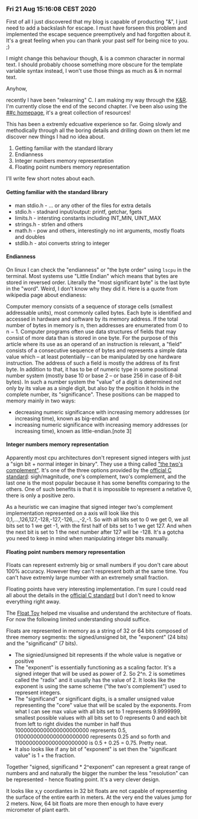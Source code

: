 ### Fri 21 Aug 15:16:08 CEST 2020

First of all I just discovered that my blog is capable of producting "\&", I just need to add a backslash for escape. I must have forseen this problem and implemented the escape sequence preemptively and had forgotten about it. It's a great feeling when you can thank your past self for being nice to you. ;)

I might change this behaviour though, \& is a common character in normal text. I should probably choose something more obscure for the template variable syntax instead, I won't use those things as much as \& in normal text.

Anyhow,

recently I have been "relearning" C. I am making my way through the [K\&R](https://en.wikipedia.org/wiki/The_C_Programming_Language). I'm currently close the end of the second chapter. I've been also using the [##c homepage](http://www.iso-9899.info/wiki/Main_Page), it's a great collection of resources! 

This has been a extremly edcuative experience so far. Going slowly and methodically through all the boring details and drilling down on them let me discover new things I had no idea about.

1. Getting familiar with the standard library
2. Endianness
3. Integer numbers memory representation
4. Floating point numbers memory representation

I'll write few short notes about each.

#### Getting familiar with the standard library

* man stdio.h - ... or any other of the files for extra details
* stdio.h - stadnard input/output: printf, getchar, fgets
* limits.h - intersting constants including INT_MIN, UINT_MAX
* strings.h - strlen and others
* math.h - pow and others, interestingly no int arguments, mostly floats and doubles
* stdlib.h - atoi converts string to integer 

#### Endianness

On linux I can check the "endianness" or "the byte order" using `lscpu` in the terminal. Most systems use "Little Endian" which means that bytes are stored in reversed order. Literally the "most significant byte" is the last byte in the "word". Weird, I don't know why they did it. Here is a quote from wikipedia page about endianess:

Computer memory consists of a sequence of storage cells (smallest addressable units), most commonly called bytes. Each byte is identified and accessed in hardware and software by its memory address. If the total number of bytes in memory is n, then addresses are enumerated from 0 to n − 1. Computer programs often use data structures of fields that may consist of more data than is stored in one byte. For the purpose of this article where its use as an operand of an instruction is relevant, a "field" consists of a consecutive sequence of bytes and represents a simple data value which – at least potentially – can be manipulated by one hardware instruction. The address of such a field is mostly the address of its first byte. In addition to that, it has to be of numeric type in some positional number system (mostly base 10 or base 2 – or base 256 in case of 8-bit bytes). In such a number system the "value" of a digit is determined not only by its value as a single digit, but also by the position it holds in the complete number, its "significance". These positions can be mapped to memory mainly in two ways:

* decreasing numeric significance with increasing memory addresses (or increasing time), known as big-endian and
* increasing numeric significance with increasing memory addresses (or increasing time), known as little-endian.[note 3]

#### Integer numbers memory representation

Apparently most cpu architectures don't represent signed integers with just a "sign bit + normal integer in binary". They use a thing called ["the two's complement"](https://en.wikipedia.org/wiki/Two%27s_complement). It's one of the three options provided by the [official C standard](https://web.archive.org/web/20181230041359if_/http://www.open-std.org/jtc1/sc22/wg14/www/abq/c17_updated_proposed_fdis.pdf): sigh/magnitude, one's complement, two's complement, and the last one is the most popular because it has some benefits comparing to the others. One of such benefits is that it is impossible to represent a netative 0, there is only a positive zero.

As a heuristic we can imagine that signed integer two's complement implementation represented on a axis will look like this 0,1,...,126,127,-128,-127,-126,...,-2,-1. So with all bits set to 0 we get 0, we all bits set to 1 we get -1, with the first half of bits set to 1 we get 127. And when the next bit is set to 1 the next number after 127 will be -128. It's a gotcha you need to keep in mind when manipulating integer bits manually.

#### Floating point numbers memory representation

Floats can represent extremly big or small numbers if you don't care about 100% accuracy. However they can't respresent both at the same time. You can't have extremly large number with an extremely small fraction.

Floating points have very interesting implementation. I'm sure I could read all about the details in the [official C standard](https://web.archive.org/web/20181230041359if_/http://www.open-std.org/jtc1/sc22/wg14/www/abq/c17_updated_proposed_fdis.pdf) but I don't need to know everything right away. 

The [Float Toy](https://evanw.github.io/float-toy/) helped me visualise and understand the architecture of floats. For now the following limited understanding should suffice.

Floats are represented in memory as a string of 32 or 64 bits composed of three memory segments: the signed/unsigned bit, the "exponent" (24 bits) and the "significand" (7 bits).

* The signied/unsigned bit represents if the whole value is negative or positive
* The "exponent" is essentially functioning as a scaling factor. It's a signed integer that will be used as power of 2. So 2^n. 2 is sometimes called the "radix" and it usually has the value of 2. It looks like the exponent is using the same scheme ("the two's complement") used to represent integers.
* The "significand" or significant digits, is a smaller unsigned value representing the "core" value that will be scaled by the exponents. From what I can see max value with all bits set to 1 represents 9.9999999, smallest possible values with all bits set to 0 represents 0 and each bit from left to right divides the number in half thus 10000000000000000000000 represents 0.5, 01000000000000000000000 represents 0.25 and so forth and 11000000000000000000000 is 0.5 + 0.25 = 0.75. Pretty neat.
* It also looks like if any bit of "exponent" is set then the "significant value" is 1 + the fraction.

Together "signed, significand * 2^exponent" can represent a great range of numbers and and naturally the bigger the number the less "resolution" can be represented - hence floating point. It's a very clever design.

It looks like x,y coordiantes in 32 bit floats are not capable of representing the surface of the entire earth in meters. At the very end the values jump for 2 meters. Now, 64 bit floats are more then enough to have every micrometer of plant earth.

